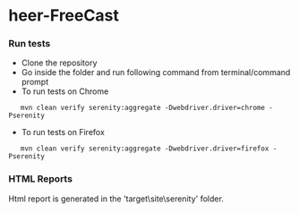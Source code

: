 # heer-FreeCast

### Run tests

* Clone the repository
* Go inside the folder and run following command from terminal/command prompt
* To run tests on Chrome
```
   mvn clean verify serenity:aggregate -Dwebdriver.driver=chrome -Pserenity 
```

* To run tests on Firefox 
```
   mvn clean verify serenity:aggregate -Dwebdriver.driver=firefox -Pserenity 
```

### HTML Reports

Html report is generated in the 'target\site\serenity' folder.